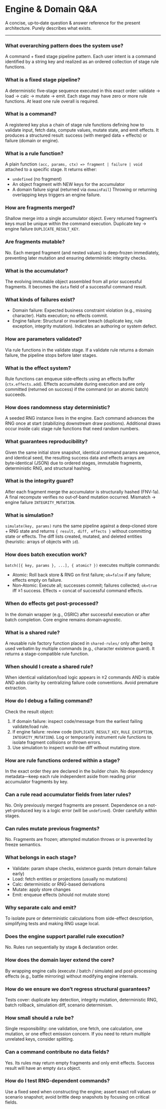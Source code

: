 # Engine & Domain Q&A

A concise, up‑to‑date question & answer reference for the present architecture. Purely describes what exists.

---
### What overarching pattern does the system use?
A command + fixed stage pipeline pattern. Each user intent is a command identified by a string key and realized as an ordered collection of stage rule functions.

### What is a fixed stage pipeline?
A deterministic five‑stage sequence executed in this exact order: validate → load → calc → mutate → emit. Each stage may have zero or more rule functions. At least one rule overall is required.

### What is a command?
A registered key plus a chain of stage rule functions defining how to validate input, fetch data, compute values, mutate state, and emit effects. It produces a structured result: success (with merged data + effects) or failure (domain or engine).

### What is a rule function?
A plain function `(acc, params, ctx) => fragment | failure | void` attached to a specific stage. It returns either:
- `undefined` (no fragment)
- An object fragment with NEW keys for the accumulator
- A domain failure signal (returned via `domainFail`)
Throwing or returning overlapping keys triggers an engine failure.

### How are fragments merged?
Shallow merge into a single accumulator object. Every returned fragment’s keys must be unique within the command execution. Duplicate key → engine failure `DUPLICATE_RESULT_KEY`.

### Are fragments mutable?
No. Each merged fragment (and nested values) is deep‑frozen immediately, preventing later mutation and ensuring deterministic integrity checks.

### What is the accumulator?
The evolving immutable object assembled from all prior successful fragments. It becomes the `data` field of a successful command result.

### What kinds of failures exist?
- Domain failure: Expected business constraint violation (e.g., missing character). Halts execution; no effects commit.
- Engine failure: Structural or invariant breach (duplicate key, rule exception, integrity mutation). Indicates an authoring or system defect.

### How are parameters validated?
Via rule functions in the validate stage. If a validate rule returns a domain failure, the pipeline stops before later stages.

### What is the effect system?
Rule functions can enqueue side‑effects using an effects buffer (`ctx.effects.add`). Effects accumulate during execution and are only committed (returned on success) if the command (or an atomic batch) succeeds.

### How does randomness stay deterministic?
A seeded RNG instance lives in the engine. Each command advances the RNG once at start (stabilizing downstream draw positions). Additional draws occur inside calc stage rule functions that need random numbers.

### What guarantees reproducibility?
Given the same initial store snapshot, identical command params sequence, and identical seed, the resulting success data and effects arrays are byte‑identical (JSON) due to ordered stages, immutable fragments, deterministic RNG, and structural hashing.

### What is the integrity guard?
After each fragment merge the accumulator is structurally hashed (FNV‑1a). A final recompute verifies no out‑of‑band mutation occurred. Mismatch → engine failure `INTEGRITY_MUTATION`.

### What is simulation?
`simulate(key, params)` runs the same pipeline against a deep‑cloned store + RNG state and returns `{ result, diff, effects }` without committing state or effects. The diff lists created, mutated, and deleted entities (heuristic: arrays of objects with `id`).

### How does batch execution work?
`batch([{ key, params }, ...], { atomic? })` executes multiple commands:
- Atomic: Roll back store & RNG on first failure; `ok=false` if any failure; effects empty on failure.
- Non‑Atomic: Execute all; successes commit; failures collected; `ok=true` iff ≥1 success. Effects = concat of successful command effects.

### When do effects get post‑processed?
In the domain wrapper (e.g., OSRIC) after successful execution or after batch completion. Core engine remains domain‑agnostic.

### What is a shared rule?
A reusable rule factory function placed in `shared-rules/` only after being used verbatim by multiple commands (e.g., character existence guard). It returns a stage-compatible rule function.

### When should I create a shared rule?
When identical validation/load logic appears in ≥2 commands AND is stable AND adds clarity by centralizing failure code conventions. Avoid premature extraction.

### How do I debug a failing command?
Check the result object:
1. If domain failure: inspect code/message from the earliest failing validate/load rule.
2. If engine failure: review code (`DUPLICATE_RESULT_KEY`, `RULE_EXCEPTION`, `INTEGRITY_MUTATION`). Log or temporarily instrument rule functions to isolate fragment collisions or thrown errors.
3. Use simulation to inspect would-be diff without mutating store.

### How are rule functions ordered within a stage?
In the exact order they are declared in the builder chain. No dependency metadata—keep each rule independent aside from reading prior accumulator fragments by key.

### Can a rule read accumulator fields from later rules?
No. Only previously merged fragments are present. Dependence on a not-yet-produced key is a logic error (will be `undefined`). Order carefully within stages.

### Can rules mutate previous fragments?
No. Fragments are frozen; attempted mutation throws or is prevented by freeze semantics.

### What belongs in each stage?
- Validate: param shape checks, existence guards (return domain failure early)
- Load: fetch entities or projections (usually no mutations)
- Calc: deterministic or RNG-based derivations
- Mutate: apply store changes
- Emit: enqueue effects (should not mutate store)

### Why separate calc and emit?
To isolate pure or deterministic calculations from side-effect description, simplifying tests and making RNG usage local.

### Does the engine support parallel rule execution?
No. Rules run sequentially by stage & declaration order.

### How does the domain layer extend the core?
By wrapping engine calls (execute / batch / simulate) and post-processing effects (e.g., battle mirroring) without modifying engine internals.

### How do we ensure we don’t regress structural guarantees?
Tests cover: duplicate key detection, integrity mutation, deterministic RNG, batch rollback, simulation diff, scenario determinism.

### How small should a rule be?
Single responsibility: one validation, one fetch, one calculation, one mutation, or one effect emission concern. If you need to return multiple unrelated keys, consider splitting.

### Can a command contribute no data fields?
Yes. Its rules may return empty fragments and only emit effects. Success result will have an empty `data` object.

### How do I test RNG-dependent commands?
Use a fixed seed when constructing the engine; assert exact roll values or scenario snapshot; avoid brittle deep snapshots by focusing on critical fields.
